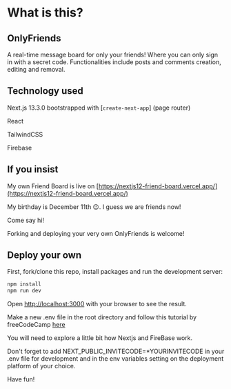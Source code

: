 # What is this?

## OnlyFriends

A real-time message board for only your friends! Where you can only sign in with a secret code. Functionalities include posts and comments creation, editing and removal.

## Technology used

Next.js 13.3.0 bootstrapped with [`create-next-app`] (page router)

React

TailwindCSS

Firebase

## If you insist

My own Friend Board is live on [https://nextjs12-friend-board.vercel.app/](https://nextjs12-friend-board.vercel.app/)

My birthday is December 11th 😉. I guess we are friends now!

Come say hi!

Forking and deploying your very own OnlyFriends is welcome!

## Deploy your own

First, fork/clone this repo, install packages and run the development server:

```bash
npm install
npm run dev
```

Open [http://localhost:3000](http://localhost:3000) with your browser to see the result.

Make a new .env file in the root directory and follow this tutorial by freeCodeCamp [here](https://www.freecodecamp.org/news/create-full-stack-app-with-nextjs13-and-firebase/)

You will need to explore a little bit how Nextjs and FireBase work.

Don't forget to add NEXT_PUBLIC_INVITECODE=*YOURINVITECODE in your .env file for development and in the env variables setting on the deployment platform of your choice.

Have fun!
